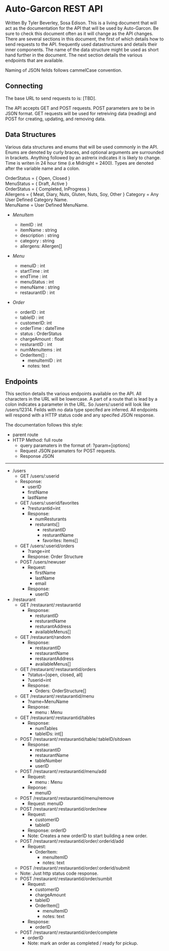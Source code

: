 # Auto-Garcon REST API

Written By Tyler Beverley, Sosa Edison. 
This is a living document that will act as the documentation for the API that will be used by Auto-Garcon. Be sure to check this document often as it will change as the API changes. There are several sections in this document, the first of which details how to send requests to the API. frequently used datastructures and details their inner components. The name of the data structure might be used as short hand further in the document. The next section details the various endpoints that are available. 

Naming of JSON feilds follows cammelCase convention. 

## Connecting

The base URL to send requests to is: [TBD].  
 
The API accepts GET and POST requests. POST parameters are to be in JSON format. GET requests will be used for retreiving data (reading) and POST for creating, updating, and removing data.  

## Data Structures 
Various data structures and enums that will be used commonly in the API. Enums are denoted by curly braces, and optional arguments are surrounded in brackets. Anything followed by an astrerix indicates it is likely to change. Time is writen in 24 hour time (i.e Midnight = 2400). Types are denoted after the variable name and a colon.  
  
OrderStatus = { Open, Closed }  
MenuStatus = { Draft, Active }  
OrderStatus = { Completed,  InProgress }  
Allergens = { Meat, Diary, Nuts, Gluten, Nuts, Soy, Other } 
Category = Any User Defined Category Name.  
MenuName = User Defined MenuName.  
   
* _MenuItem_
  * itemID : int
  * itemName : string 
  * description : string 
  * category : string
  * allergens: Allergen[]


* _Menu_  
  * menuID : int
  * startTime : int 
  * endTime : int 
  * menuStatus : int
  * menuName : string
  * restaurantID : int

* _Order_
  * orderID : int 
  * tableID : int
  * customerID: int 
  * orderTime : dateTime
  * status : OrderStatus 
  * chargeAmount : float 
  * resturantID : int 
  * numMenuItems : int 
  * OrderItem[] : 
    * menuItemID : int  
    * notes: text
  
## Endpoints 

This section details the various endpoints available on the API. All characters in the URL will be lowercase. A part of a route that is lead by a colon indicates a parameter in the URL. So /users/:userid will look like /users/12314. Feilds with no data type specifed are inferred. All endpoints will respond with a HTTP status code and any specifed JSON response. 
  
The documentation follows this style: 

* parent route
 * HTTP Method: full route  
   * query paramaters in the format of: ?param=[options]
   * Request JSON paramaters for POST requests. 
   * Response JSON
  
---  


* /users
   * GET /users/:userid 
    * Response: 
      * userID
      * firstName
      * lastName
   * GET /users/:userid/favorites
     * ?resturantid=int 
     * Response: 
       * numResturants
       * resturants[] 
         * resturantID
         * resturantName
         * favorites: Items[] 
   * GET /users/:userid/orders
      * ?range=int
      * Response: Order Structure
   * POST /users/newuser 
     * Request: 
       * firstName
       * lastName
       * email
     * Response: 
       *  userID
* /restaurant   
  * GET /restaurant/:restaurantid
    * Response:  
      * resturantID
      * resturantName
      * resturantAddress
      * availableMenus[]
  * GET /restaurant/random
    * Response: 
      * restaurantID
      * restaurantName
      * restaurantAddress
      * availableMenus[]
  * GET /restaurant/:restaurantid/orders
    * ?status=[open, closed, all]
    * ?userid=int
    * Response:
      * Orders: OrderStructure[]
  * GET /restaurant/:restaurantid/menu
  	* ?name=MenuName
    * Response: 
       * menu : Menu
  * GET /restaurant/:restaurantid/tables
    * Response: 
      * numTables
      * tableIDs: int[]
  * POST /restaurant/:restaurantid/table/:tableID/sitdown
    * Response: 
      * restaurantID
      * restaurantName
      * tableNumber
      * userID
  * POST /restaurant/:restaurantid/menu/add
    * Request: 
      * menu : Menu
    * Reponse: 
      * menuID
  * POST /restaurant/:restaurantid/menu/remove
     * Request: menuID
  * POST /restaurant/:restaurantid/order/new
    * Request: 
      * customerID
      * tableID
    * Response: orderID
    * Note: Creates a new orderID to start building a new order. 
  * POST /restaurant/:restaurantid/order/:orderid/add
    * Request: 
      * OrderItem: 
        * menuItemID  
        * notes: text  
  * POST /restaurant/:restaurantid/order/:orderid/submit
   * Note: Just http status code response.  
  * POST /restaurant/:restaurantid/order/sumbit
    * Request:
      * customerID
      * chargeAmount
      * tableID
      * OrderItem[]
        * menuItemID
        * notes: text
    * Response: 
      * orderID 
  * POST /restaurant/:restaurantid/order/complete
     * orderID
     * Note: mark an order as completed / ready for pickup. 
